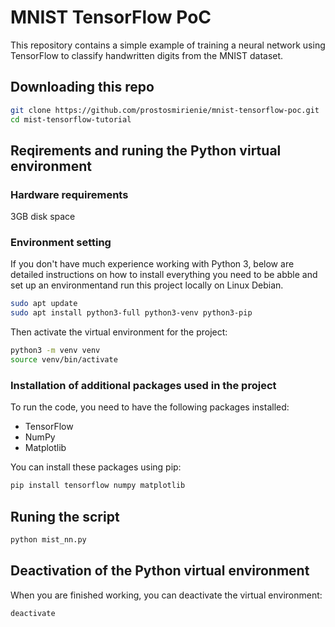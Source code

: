# MNIST TensorFlow PoC

This repository contains a simple example of training a neural network using TensorFlow to classify handwritten digits from the MNIST dataset.

## Downloading this repo

```bash
git clone https://github.com/prostosmirienie/mnist-tensorflow-poc.git
cd mist-tensorflow-tutorial

```

## Reqirements and runing the Python virtual environment

### Hardware requirements

3GB disk space

### Environment setting

If you don't have much experience working with Python 3, below are detailed instructions on how to install everything you need to be abble and set up an environmentand run this project locally on Linux Debian.

```bash
sudo apt update
sudo apt install python3-full python3-venv python3-pip
```

Then activate the virtual environment for the project:

```bash
python3 -m venv venv
source venv/bin/activate
```

### Installation of additional packages used in the project

To run the code, you need to have the following packages installed:

- TensorFlow
- NumPy
- Matplotlib

You can install these packages using pip:

```bash
pip install tensorflow numpy matplotlib
```

## Runing the script

```bash
python mist_nn.py
```

## Deactivation of the Python virtual environment

When you are finished working, you can deactivate the virtual environment:

```bash
deactivate
```

